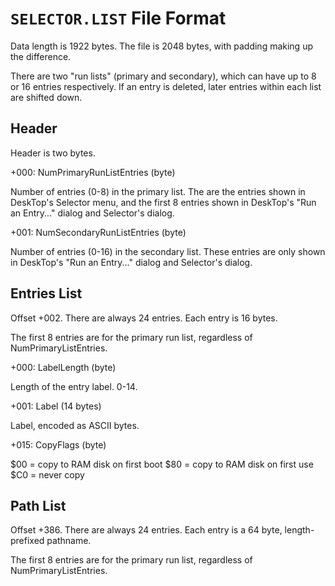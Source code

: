 # `SELECTOR.LIST` File Format

Data length is 1922 bytes. The file is 2048 bytes, with padding making
up the difference.

There are two "run lists" (primary and secondary), which can have up
to 8 or 16 entries respectively. If an entry is deleted, later entries
within each list are shifted down.


## Header

Header is two bytes.

+000: NumPrimaryRunListEntries (byte)

   Number of entries (0-8) in the primary list. The are the entries
   shown in DeskTop's Selector menu, and the first 8 entries shown in
   DeskTop's "Run an Entry..." dialog and Selector's dialog.

+001: NumSecondaryRunListEntries (byte)

   Number of entries (0-16) in the secondary list. These entries are
   only shown in DeskTop's "Run an Entry..." dialog and Selector's
   dialog.


## Entries List

Offset +002. There are always 24 entries. Each entry is 16 bytes.

The first 8 entries are for the primary run list, regardless of
NumPrimaryListEntries.

+000: LabelLength (byte)

   Length of the entry label. 0-14.

+001: Label (14 bytes)

   Label, encoded as ASCII bytes.

+015: CopyFlags (byte)

   $00 = copy to RAM disk on first boot
   $80 = copy to RAM disk on first use
   $C0 = never copy


## Path List

Offset +386. There are always 24 entries. Each entry is a 64 byte,
length-prefixed pathname.

The first 8 entries are for the primary run list, regardless of
NumPrimaryListEntries.

